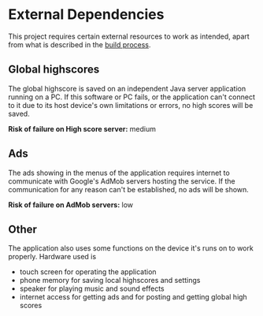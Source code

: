 External Dependencies
==========
This project requires certain external resources to work as intended, apart from what is described in the [build process](github.com/DigohD/SE-Android/blob/master/documentation/BuildProcess.md).

Global highscores
----------
The global highscore is saved on an independent Java server application running on a PC. If this software or PC fails, or the application can't connect to it due to its host device's own limitations or errors, no high scores will be saved.

**Risk of failure on High score server:** medium

Ads
----------
The ads showing in the menus of the application requires internet to communicate with Google's AdMob servers hosting the service. If the communication for any reason can't be established, no ads will be shown.

**Risk of failure on AdMob servers:** low

Other
----------
The application also uses some functions on the device it's runs on to work properly. Hardware used is
- touch screen for operating the application
- phone memory for saving local highscores and settings
- speaker for playing music and sound effects
- internet access for getting ads and for posting and getting global high scores
